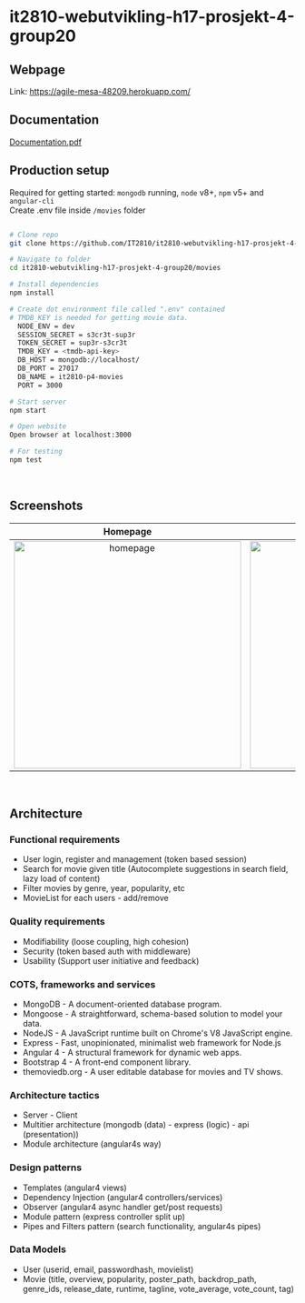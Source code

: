 # it2810-webutvikling-h17-prosjekt-4-group20

## Webpage

Link: https://agile-mesa-48209.herokuapp.com/

## Documentation

[Documentation.pdf](doc.pdf)

## Production setup

Required for getting started: `mongodb` running, `node` v8+, `npm` v5+ and `angular-cli`
<br>
Create .env file inside `/movies` folder

``` bash

# Clone repo
git clone https://github.com/IT2810/it2810-webutvikling-h17-prosjekt-4-group20.git

# Navigate to folder
cd it2810-webutvikling-h17-prosjekt-4-group20/movies

# Install dependencies
npm install

# Create dot environment file called ".env" contained
# TMDB_KEY is needed for getting movie data.
  NODE_ENV = dev
  SESSION_SECRET = s3cr3t-sup3r
  TOKEN_SECRET = sup3r-s3cr3t
  TMDB_KEY = <tmdb-api-key>
  DB_HOST = mongodb://localhost/
  DB_PORT = 27017
  DB_NAME = it2810-p4-movies
  PORT = 3000

# Start server
npm start

# Open website
Open browser at localhost:3000

# For testing
npm test
```

<br>

## Screenshots

Homepage            |  Search result          |  Userpage
:-------------------------:|:-------------------------:|:-------------------------:
<img src="http://folk.ntnu.no/simenul/screen/front.png" width="400" alt="homepage">  |  <img src="http://folk.ntnu.no/simenul/screen/search.png" width="400" alt="search"> | <img src="http://folk.ntnu.no/simenul/screen/userpage.png" width="400" alt="userpage">

<br>


## Architecture

### Functional requirements
* User login, register and management (token based session)
* Search for movie given title (Autocomplete suggestions in search field, lazy load of content)
* Filter movies by genre, year, popularity, etc
* MovieList for each users - add/remove

### Quality requirements
* Modifiability (loose coupling, high cohesion) 
* Security (token based auth with middleware)
* Usability (Support user initiative and feedback)

### COTS, frameworks and services
* MongoDB - A document-oriented database program.
* Mongoose - A straightforward, schema-based solution to model your data.
* NodeJS - A JavaScript runtime built on Chrome's V8 JavaScript engine.
* Express - Fast, unopinionated, minimalist web framework for Node.js
* Angular 4 - A structural framework for dynamic web apps.
* Bootstrap 4 - A front-end component library.
* themoviedb.org - A user editable database for movies and TV shows.

### Architecture tactics
* Server - Client
* Multitier architecture (mongodb (data) - express (logic) - api (presentation))
* Module architecture (angular4s way)

### Design patterns
* Templates (angular4 views)
* Dependency Injection (angular4 controllers/services)
* Observer (angular4 async handler get/post requests)
* Module pattern (express controller split up)
* Pipes and Filters pattern (search functionality, angular4s pipes)

### Data Models
* User (userid, email, passwordhash, movielist)
* Movie (title, overview, popularity, poster_path, backdrop_path, genre_ids, release_date, runtime, tagline, vote_average, vote_count, tag)

